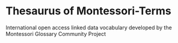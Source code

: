 # Thesaurus of Montessori-Terms
International open access linked data vocabulary developed by the Montessori Glossary Community Project
